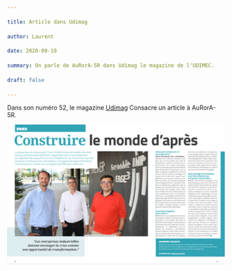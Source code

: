 ```yaml
---

title: Article dans Udimag

author: Laurent

date: 2020-09-10

summary: On parle de AuRorA-5R dans Udimag le magazine de l'UDIMEC.

draft: false

---
```


Dans son numéro 52, le magazine [Udimag](https://www.google.com/url?q=https://www.udimec.fr/sites/default/files/udimag_52_planche_bd.pdf&sa=D&ust=1611246116592000&usg=AOvVaw0jPD9heidF0Mjqh6_KkiOG) Consacre un article à AuRorA-5R.

![](images/image1.png)

